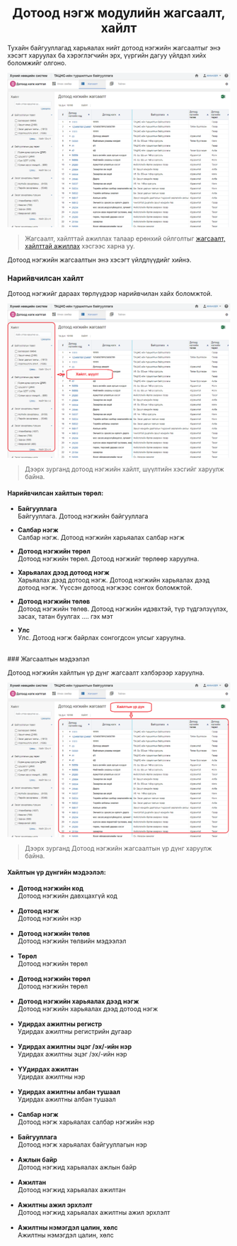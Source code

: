 
<h1 align="center">Дотоод нэгж модулийн жагсаалт, хайлт</h1>

Тухайн байгууллагад харьяалах нийт дотоод нэгжийн жагсаалтыг энэ хэсэгт харуулах ба хэрэглэгчийн эрх, үүргийн дагуу үйлдэл хийх боломжийг олгоно.

![](../assets/images/modules/departments/list.png)

> Жагсаалт, хайлттай ажиллах талаар ерөнхий ойлголтыг [жагсаалт, хайлттай ажиллах](how-it-works?id=_3-Жагсаалт-хайлттай-ажиллах) хэсгээс харна уу.

Дотоод нэгжийн жагсаалтын энэ хэсэгт үйлдлүүдийг хийнэ.

### Нарийвчилсан хайлт

Дотоод нэгжийг дараах төрлүүдээр нарийвчилан хайх боломжтой.

![](../assets/images/modules/departments/filter.png)

> Дээрх зурганд дотоод  нэгжийн хайлт, шүүлтийн хэсгийг харуулж байна.

#### Нарийвчилсан хайлтын төрөл:

- **Байгууллага**
    <br>Байгууллага. Дотоод нэгжийн байгууллага 

- **Салбар нэгж**
    <br>Салбар нэгж. Дотоод нэгжийн харьяалах салбар нэгж 

- **Дотоод нэгжийн төрөл**
    <br>Дотоод нэгжийн төрөл. Дотоод нэгжийг төрлөөр харуулна.

- **Харьяалах дээд дотоод нэгж**
    <br>Харьяалах дээд дотоод нэгж. Дотоод нэгжийн харьяалах дээд дотоод нэгж. Үүссэн дотоод нэгжээс сонгох боломжтой.

- **Дотоод нэгжийн төлөв**
    <br>Дотоод нэгжийн төлөв. Дотоод нэгжийн идэвхтэй, түр түдгэлзүүлэх, засах, татан буулгах .... гэх мэт

- **Улс**
    <br>Улс. Дотоод нэгж байрлах сонгогдсон улсыг харуулна.
<br>
### Жагсаалтын мэдээлэл

Дотоод нэгжийн хайлтын үр дүнг жагсаалт хэлбэрээр харуулна.

![](../assets/images/modules/departments/result.png)

> Дээрх зурганд Дотоод нэгжийн жагсаалтын үр дүнг харуулж байна.

#### Хайлтын үр дүнгийн мэдээлэл:

- **Дотоод нэгжийн код**
    <br>Дотоод нэгжийн давхцахгүй код<br><br>
- **Дотоод нэгж**
    <br>Дотоод нэгжийн нэр<br><br>
- **Дотоод нэгжийн төлөв**
    <br>Дотоод нэгжийн төлвийн мэдээлэл<br><br>
- **Төрөл**
    <br>Дотоод нэгжийн төрөл<br><br>
- **Дотоод нэгжийн төрөл**
    <br>Дотоод нэгжийн төрөл<br><br>
- **Дотоод нэгжийн харьяалах дээд нэгж**
    <br>Дотоод нэгжийн харьяалах дээд дотоод нэгж<br><br>
- **Удирдах ажилтны регистр**
    <br>Удирдах ажилтны регистрийн дугаар<br><br>
- **Удирдах ажилтны эцэг /эх/-ийн нэр**
    <br>Удирдах ажилтны эцэг /эх/-ийн нэр<br><br>
- **ҮУдирдах ажилтан**
    <br>Удирдах ажилтны нэр<br><br>
- **Удирдах ажилтны албан тушаал**
    <br>Удирдах ажилтны албан тушаал<br><br>
- **Салбар нэгж**
    <br>Дотоод нэгж харьяалах салбар нэгжийн нэр<br><br>
- **Байгууллага**
    <br>Дотоод нэгж харьяалах байгууллагын нэр<br><br>
- **Ажлын байр**
    <br>Дотоод нэгжид харьяалах ажлын байр<br><br>
- **Ажилтан**
    <br>Дотоод нэгжид харьяалах ажилтан<br><br>
- **Ажилтны ажил эрхлэлт**
    <br>Дотоод нэгжид харьяалах ажилтны ажил эрхлэлт<br><br>
- **Ажилтны нэмэгдэл цалин, хөлс**
    <br>Ажилтны нэмэгдэл цалин, хөлс<br><br>